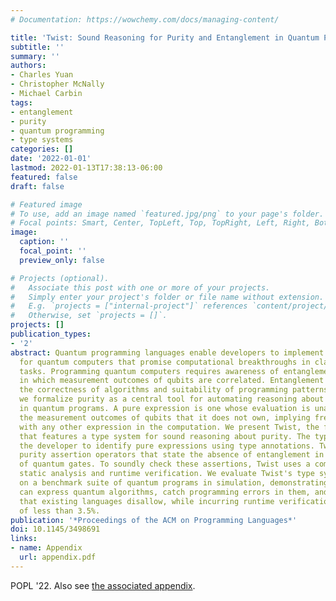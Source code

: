 ```yaml
---
# Documentation: https://wowchemy.com/docs/managing-content/

title: 'Twist: Sound Reasoning for Purity and Entanglement in Quantum Programs'
subtitle: ''
summary: ''
authors:
- Charles Yuan
- Christopher McNally
- Michael Carbin
tags:
- entanglement
- purity
- quantum programming
- type systems
categories: []
date: '2022-01-01'
lastmod: 2022-01-13T17:38:13-06:00
featured: false
draft: false

# Featured image
# To use, add an image named `featured.jpg/png` to your page's folder.
# Focal points: Smart, Center, TopLeft, Top, TopRight, Left, Right, BottomLeft, Bottom, BottomRight.
image:
  caption: ''
  focal_point: ''
  preview_only: false

# Projects (optional).
#   Associate this post with one or more of your projects.
#   Simply enter your project's folder or file name without extension.
#   E.g. `projects = ["internal-project"]` references `content/project/deep-learning/index.md`.
#   Otherwise, set `projects = []`.
projects: []
publication_types:
- '2'
abstract: Quantum programming languages enable developers to implement algorithms
  for quantum computers that promise computational breakthroughs in classically intractable
  tasks. Programming quantum computers requires awareness of entanglement, the phenomenon
  in which measurement outcomes of qubits are correlated. Entanglement can determine
  the correctness of algorithms and suitability of programming patterns. In this work,
  we formalize purity as a central tool for automating reasoning about entanglement
  in quantum programs. A pure expression is one whose evaluation is unaffected by
  the measurement outcomes of qubits that it does not own, implying freedom from entanglement
  with any other expression in the computation. We present Twist, the first language
  that features a type system for sound reasoning about purity. The type system enables
  the developer to identify pure expressions using type annotations. Twist also features
  purity assertion operators that state the absence of entanglement in the output
  of quantum gates. To soundly check these assertions, Twist uses a combination of
  static analysis and runtime verification. We evaluate Twist's type system and analyses
  on a benchmark suite of quantum programs in simulation, demonstrating that Twist
  can express quantum algorithms, catch programming errors in them, and support programs
  that existing languages disallow, while incurring runtime verification overhead
  of less than 3.5%.
publication: '*Proceedings of the ACM on Programming Languages*'
doi: 10.1145/3498691
links:
- name: Appendix
  url: appendix.pdf
---
```

POPL '22. Also see [the associated appendix](https://dl.acm.org/action/downloadSupplement?doi=10.1145%2F3498691&file=popl22main-p167-p-archive.zip).
